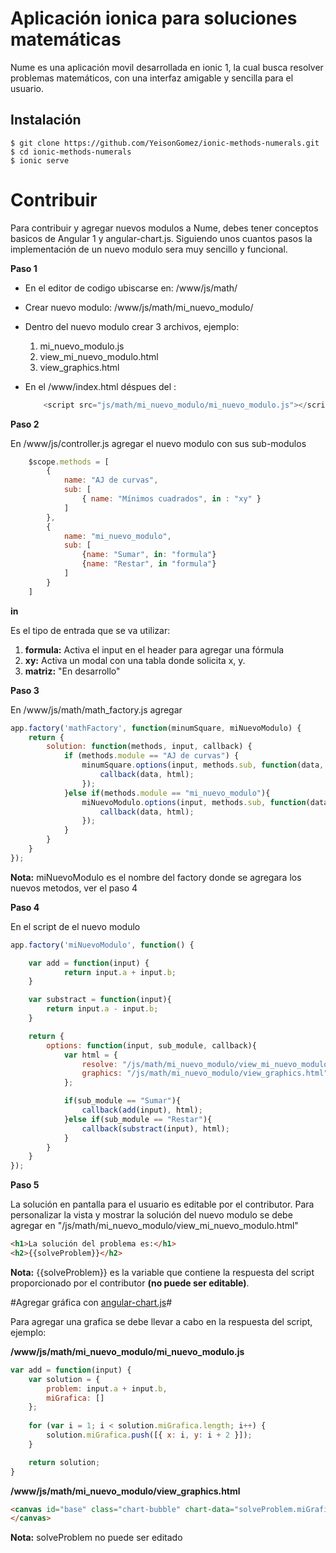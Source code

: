# Aplicación ionica para soluciones matemáticas #

Nume es una aplicación movil desarrollada en ionic 1, la cual busca resolver problemas matemáticos, con una interfaz amigable y sencilla para el usuario.

## Instalación #

```
$ git clone https://github.com/YeisonGomez/ionic-methods-numerals.git
$ cd ionic-methods-numerals
$ ionic serve
```

# Contribuir #
Para contribuir y agregar nuevos modulos a Nume, debes tener conceptos basicos de Angular 1 y angular-chart.js. Siguiendo unos cuantos pasos la implementación de un nuevo modulo sera muy sencillo y funcional. 

**Paso 1**

- En el editor de codigo ubiscarse en: /www/js/math/
- Crear nuevo modulo: /www/js/math/mi_nuevo_modulo/
- Dentro del nuevo modulo crear 3 archivos, ejemplo:

	1. mi_nuevo_modulo.js
	2. view_mi_nuevo_modulo.html
	3. view_graphics.html
- En el /www/index.html déspues del <body>:
	
	```javascript
		<script src="js/math/mi_nuevo_modulo/mi_nuevo_modulo.js"></script>
	```

**Paso 2**

En /www/js/controller.js agregar el nuevo modulo con sus sub-modulos

```javascript
	$scope.methods = [
		{
	        name: "AJ de curvas",
	        sub: [
	            { name: "Mínimos cuadrados", in : "xy" }
	        ]
	    },
		{
			name: "mi_nuevo_modulo",
			sub: [
				{name: "Sumar", in: "formula"}
				{name: "Restar", in "formula"}
			]
		}
	]
```
**in**

Es el tipo de entrada que se va utilizar:

1. **formula:** Activa el input en el header para agregar una fórmula
2. **xy:** Activa un modal con una tabla donde solicita x, y.
3. **matriz:** "En desarrollo"

**Paso 3**

En /www/js/math/math_factory.js agregar 
```javascript
app.factory('mathFactory', function(minumSquare, miNuevoModulo) {
    return {
        solution: function(methods, input, callback) {
            if (methods.module == "AJ de curvas") {
                minumSquare.options(input, methods.sub, function(data, html) {
                    callback(data, html);
                });
            }else if(methods.module == "mi_nuevo_modulo"){
            	miNuevoModulo.options(input, methods.sub, function(data, html){
            		callback(data, html);
            	});
            }
        }
    }
});
```
**Nota:**
miNuevoModulo es el nombre del factory donde se agregara los nuevos metodos, ver el paso 4

**Paso 4**

En el script de el nuevo modulo

```javascript
app.factory('miNuevoModulo', function() {

	var add = function(input) {
            return input.a + input.b;
   	}

	var substract = function(input){
		return input.a - input.b;
	}

    return {
        options: function(input, sub_module, callback){
            var html = {
                resolve: "/js/math/mi_nuevo_modulo/view_mi_nuevo_modulo.html",
                graphics: "/js/math/mi_nuevo_modulo/view_graphics.html"
            };

            if(sub_module == "Sumar"){
            	callback(add(input), html);
            }else if(sub_module == "Restar"){
				callback(substract(input), html);
            }    
        }
    }
});
```
**Paso 5**

La solución en pantalla para el usuario es editable por el contributor. Para personalizar la vista y mostrar la solución del nuevo modulo se debe agregar en 
"/js/math/mi_nuevo_modulo/view_mi_nuevo_modulo.html"

```html
<h1>La solución del problema es:</h1>
<h2>{{solveProblem}}</h2>
```

**Nota:** {{solveProblem}} es la variable que contiene la respuesta del script proporcionado por el contributor **(no puede ser editable)**.

#Agregar gráfica con [angular-chart.js](https://jtblin.github.io/angular-chart.js/)#

Para agregar una grafica se debe llevar a cabo en la respuesta del script, ejemplo:
	
**/www/js/math/mi_nuevo_modulo/mi_nuevo_modulo.js**

```javascript
var add = function(input) {
	var solution = {
		problem: input.a + input.b,
		miGrafica: []
	};
	
	for (var i = 1; i < solution.miGrafica.length; i++) {
        solution.miGrafica.push([{ x: i, y: i + 2 }]);
    }

    return solution;
}
```

**/www/js/math/mi_nuevo_modulo/view_graphics.html**

```html
<canvas id="base" class="chart-bubble" chart-data="solveProblem.miGrafica">
</canvas>
```

**Nota:** solveProblem no puede ser editado
